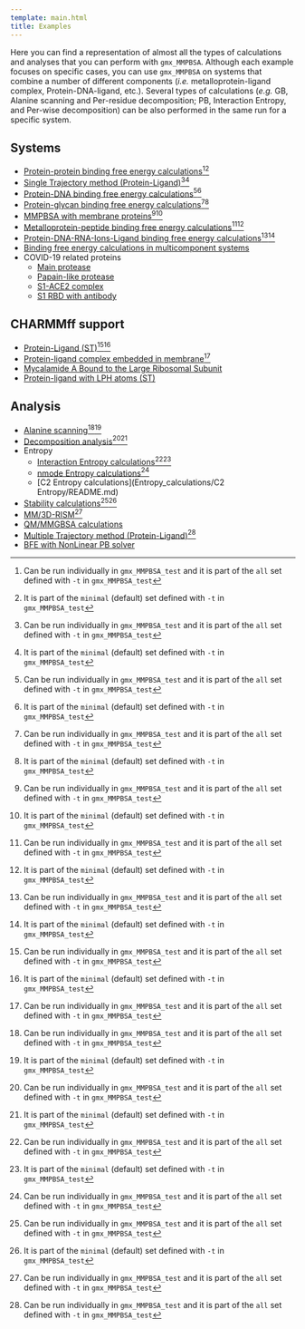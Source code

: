 ```yaml
---
template: main.html
title: Examples
---
```


Here you can find a representation of almost all the types of calculations and analyses that you can perform with `gmx_MMPBSA`. 
Although each example focuses on specific cases, you can use `gmx_MMPBSA` on systems that combine a number of 
different components (_i.e._ metalloprotein-ligand complex, Protein-DNA-ligand, etc.). Several types of calculations 
(_e.g._ GB, Alanine scanning and Per-residue decomposition; PB, Interaction Entropy, and Per-wise decomposition) can 
be also performed in the same run for a specific system.

## Systems
* [Protein-protein binding free energy calculations](Protein_protein/README.md)[^1][^2]
* [Single Trajectory method (Protein-Ligand)](Protein_ligand/ST/README.md)[^1][^2]
* [Protein-DNA binding free energy calculations](Protein_DNA/README.md)[^1][^2]
* [Protein-glycan binding free energy calculations](Protein_glycan/README.md)[^1][^2]
* [MMPBSA with membrane proteins](Protein_membrane/README.md)[^1][^2]  
* [Metalloprotein-peptide binding free energy calculations](Metalloprotein_peptide/README.md)[^1][^2]
* [Protein-DNA-RNA-Ions-Ligand binding free energy calculations](Protein_DNA_RNA_Ion_ligand/README.md)[^1][^2]
* [Binding free energy calculations in multicomponent systems](Comp_receptor/README.md)
* COVID-19 related proteins
    * [Main protease](COVID-19_related_proteins/Main_protease_7l5d/README.md)
    * [Papain-like protease](COVID-19_related_proteins/Papain-like_protease_7koj/README.md)
    * [S1-ACE2 complex](COVID-19_related_proteins/S1-ACE2_complex_7dmu/README.md)
    * [S1 RBD with antibody](COVID-19_related_proteins/S1_RBD_with_antibody_6zlr/README.md)

## CHARMMff support
* [Protein-Ligand (ST)](Protein_ligand_CHARMMff/README.md)[^1][^2]
* [Protein-ligand complex embedded in membrane](Protein_membrane_CHARMMff/README.md)[^1]
* [Mycalamide A Bound to the Large Ribosomal Subunit](Ribosomal50S_Mycalamide_A/README.md)
* [Protein-ligand with LPH atoms (ST)](Protein_ligand_LPH_atoms_CHARMMff/README.md)

## Analysis
* [Alanine scanning](Alanine_scanning/README.md)[^1][^2]
* [Decomposition analysis](Decomposition_analysis/README.md)[^1][^2]
* Entropy
    * [Interaction Entropy calculations](Entropy_calculations/Interaction_Entropy/README.md)[^1][^2]
    * [nmode Entropy calculations](Entropy_calculations/nmode/README.md)[^1]
    * [C2 Entropy calculations](Entropy_calculations/C2 Entropy/README.md)
* [Stability calculations](Stability/README.md)[^1][^2]
* [MM/3D-RISM](3D-RISM/README.md)[^1]    
* [QM/MMGBSA calculations](QM_MMGBSA/README.md)
* [Multiple Trajectory method (Protein-Ligand)](Protein_ligand/MT/README.md)[^1]
* [BFE with NonLinear PB solver](NonLinear_PB_solver/README.md)



 [^1]: Can be run individually in `gmx_MMPBSA_test` and it is part of the `all` set defined with `-t` in 
 `gmx_MMPBSA_test`
 [^2]: It is part of the `minimal` (default) set defined with `-t` in `gmx_MMPBSA_test`
